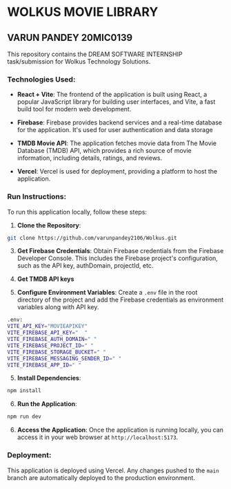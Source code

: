 # WOLKUS MOVIE LIBRARY

## VARUN PANDEY 20MIC0139

This repository contains the DREAM SOFTWARE INTERNSHIP task/submission for Wolkus Technology Solutions.


### Technologies Used:

- **React + Vite**: The frontend of the application is built using React, a popular JavaScript library for building user interfaces, and Vite, a fast build tool for modern web development.
  
- **Firebase**: Firebase provides backend services and a real-time database for the application. It's used for user authentication and data storage
  
- **TMDB Movie API**: The application fetches movie data from The Movie Database (TMDB) API, which provides a rich source of movie information, including details, ratings, and reviews.
  
- **Vercel**: Vercel is used for deployment, providing a platform to host the application.

### Run Instructions:

To run this application locally, follow these steps:

1. **Clone the Repository**:
```bash
git clone https://github.com/varunpandey2106/Wolkus.git
```

3. **Get Firebase Credentials**:
Obtain Firebase credentials from the Firebase Developer Console. This includes the Firebase project's configuration, such as the API key, authDomain, projectId, etc.

4. **Get TMDB API keys**

5. **Configure Environment Variables**:
Create a `.env` file in the root directory of the project and add the Firebase credentials as environment variables along with API key.

```bash
.env:
VITE_API_KEY="MOVIEAPIKEY" 
VITE_FIREBASE_API_KEY="  "
VITE_FIREBASE_AUTH_DOMAIN=" "
VITE_FIREBASE_PROJECT_ID=" "
VITE_FIREBASE_STORAGE_BUCKET=" "
VITE_FIREBASE_MESSAGING_SENDER_ID=" "
VITE_FIREBASE_APP_ID=" "
```


5. **Install Dependencies**:
```bash
npm install
```

6. **Run the Application**:
```bash
npm run dev
```

6. **Access the Application**:
Once the application is running locally, you can access it in your web browser at `http://localhost:5173`.

### Deployment:

This application is deployed using Vercel. Any changes pushed to the `main` branch are automatically deployed to the production environment. 

